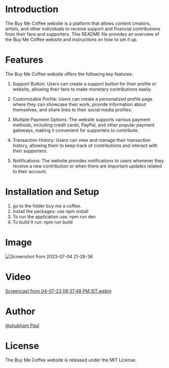 
# Introduction
The Buy Me Coffee website is a platform that allows content creators, artists, and other individuals to receive support and financial contributions from their fans and supporters. This README file provides an overview of the Buy Me Coffee website and instructions on how to set it up.

# Features
The Buy Me Coffee website offers the following key features:

1. Support Button: Users can create a support button for their profile or website, allowing their fans to make monetary contributions easily.

2. Customizable Profile: Users can create a personalized profile page where they can showcase their work, provide information about themselves, and share links to their social media profiles.

3. Multiple Payment Options: The website supports various payment methods, including credit cards, PayPal, and other popular payment gateways, making it convenient for supporters to contribute.

4. Transaction History: Users can view and manage their transaction history, allowing them to keep track of contributions and interact with their supporters.

5. Notifications: The website provides notifications to users whenever they receive a new contribution or when there are important updates related to their account.

# Installation and Setup
 
 1. go to the folder buy me a coffee.
 2. install the packages: use npm install
 3. To run the application use: npm run dev
 4. To build it run: npm run build



# Image

![Screenshot from 2023-07-04 21-26-36](https://github.com/Shu12388y/Future.WebNet/assets/91714143/0ed06172-13ed-47e9-b5cc-9b5a84febe85)







# Video

[Screencast from 04-07-23 09:37:48 PM IST.webm](https://github.com/Shu12388y/Future.WebNet/assets/91714143/458a9587-0bf9-47de-8850-d8454dc1c117)





# Author
[@shubham Paul](https://github.com/Shu12388y)


# License
The Buy Me Coffee website is released under the MIT License.
